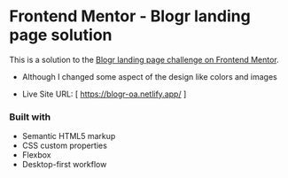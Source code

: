# Frontend Mentor - Blogr landing page solution

This is a solution to the [Blogr landing page challenge on Frontend Mentor](https://www.frontendmentor.io/challenges/blogr-landing-page-EX2RLAApP). 
- Although I changed some aspect of the design like colors and images

- Live Site URL: [ https://blogr-oa.netlify.app/ ] 

### Built with

- Semantic HTML5 markup
- CSS custom properties
- Flexbox
- Desktop-first workflow
 
